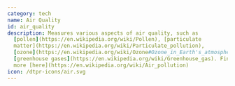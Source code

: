 ```yaml
---
category: tech
name: Air Quality
id: air_quality
description: Measures various aspects of air quality, such as
  [pollen](https://en.wikipedia.org/wiki/Pollen), [particulate
  matter](https://en.wikipedia.org/wiki/Particulate_pollution),
  [ozone](https://en.wikipedia.org/wiki/Ozone#Ozone_in_Earth's_atmosphere), and
  [greenhouse gases](https://en.wikipedia.org/wiki/Greenhouse_gas). Find out
  more [here](https://en.wikipedia.org/wiki/Air_pollution)
icon: /dtpr-icons/air.svg
---
```

